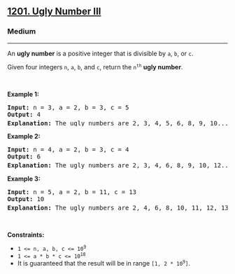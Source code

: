 <h2><a href="https://leetcode.com/problems/ugly-number-iii/">1201. Ugly Number III</a></h2><h3>Medium</h3><hr><div><p>An <strong>ugly number</strong> is a positive integer that is divisible by <code>a</code>, <code>b</code>, or <code>c</code>.</p>

<p>Given four integers <code>n</code>, <code>a</code>, <code>b</code>, and <code>c</code>, return the <code>n<sup>th</sup></code> <strong>ugly number</strong>.</p>

<p>&nbsp;</p>
<p><strong>Example 1:</strong></p>

<pre style="position: relative;"><strong>Input:</strong> n = 3, a = 2, b = 3, c = 5
<strong>Output:</strong> 4
<strong>Explanation:</strong> The ugly numbers are 2, 3, 4, 5, 6, 8, 9, 10... The 3<sup>rd</sup> is 4.
<div class="open_grepper_editor" title="Edit &amp; Save To Grepper"></div></pre>

<p><strong>Example 2:</strong></p>

<pre style="position: relative;"><strong>Input:</strong> n = 4, a = 2, b = 3, c = 4
<strong>Output:</strong> 6
<strong>Explanation:</strong> The ugly numbers are 2, 3, 4, 6, 8, 9, 10, 12... The 4<sup>th</sup> is 6.
<div class="open_grepper_editor" title="Edit &amp; Save To Grepper"></div></pre>

<p><strong>Example 3:</strong></p>

<pre style="position: relative;"><strong>Input:</strong> n = 5, a = 2, b = 11, c = 13
<strong>Output:</strong> 10
<strong>Explanation:</strong> The ugly numbers are 2, 4, 6, 8, 10, 11, 12, 13... The 5<sup>th</sup> is 10.
<div class="open_grepper_editor" title="Edit &amp; Save To Grepper"></div></pre>

<p>&nbsp;</p>
<p><strong>Constraints:</strong></p>

<ul>
	<li><code>1 &lt;= n, a, b, c &lt;= 10<sup>9</sup></code></li>
	<li><code>1 &lt;= a * b * c &lt;= 10<sup>18</sup></code></li>
	<li>It is guaranteed that the result will be in range <code>[1, 2 * 10<sup>9</sup>]</code>.</li>
</ul>
</div>